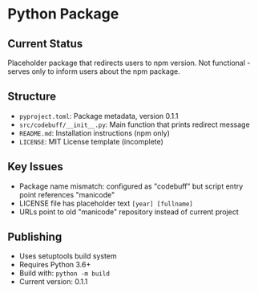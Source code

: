 # Python Package

## Current Status
Placeholder package that redirects users to npm version. Not functional - serves only to inform users about the npm package.

## Structure
- `pyproject.toml`: Package metadata, version 0.1.1
- `src/codebuff/__init__.py`: Main function that prints redirect message
- `README.md`: Installation instructions (npm only)
- `LICENSE`: MIT License template (incomplete)

## Key Issues
- Package name mismatch: configured as "codebuff" but script entry point references "manicode"
- LICENSE file has placeholder text `[year] [fullname]`
- URLs point to old "manicode" repository instead of current project

## Publishing
- Uses setuptools build system
- Requires Python 3.6+
- Build with: `python -m build`
- Current version: 0.1.1